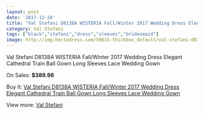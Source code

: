 ```yaml
---
layout: post
date: '2017-12-24'
title: "Val Stefani D8138A WISTERIA Fall/Winter 2017 Wedding Dress Elegant Cathedral Train Ball Gown Long Sleeves Lace Wedding Gown"
category: Val Stefani
tags: ["black","stefani","dress","sleeves","bridesmaid"]
image: http://img.hectodress.com/50615-thickbox_default/val-stefani-d8138a-wisteria-fall-winter-2017-wedding-dress-elegant-cathedral-train-ball-gown-long-sleeves-lace-wedding-gown.jpg
---
```

Val Stefani D8138A WISTERIA Fall/Winter 2017 Wedding Dress Elegant Cathedral Train Ball Gown Long Sleeves Lace Wedding Gown

On Sales: **$389.98**
<a href="https://www.hectodress.com/val-stefani/16041-val-stefani-d8138a-wisteria-fall-winter-2017-wedding-dress-elegant-cathedral-train-ball-gown-long-sleeves-lace-wedding-gown.html"><amp-img layout="responsive" width="600" height="600" src="//img.hectodress.com/50615-thickbox_default/val-stefani-d8138a-wisteria-fall-winter-2017-wedding-dress-elegant-cathedral-train-ball-gown-long-sleeves-lace-wedding-gown.jpg" alt="Val Stefani D8138A WISTERIA Fall/Winter 2017 Wedding Dress Elegant Cathedral Train Ball Gown Long Sleeves Lace Wedding Gown 0" /></a>
<a href="https://www.hectodress.com/val-stefani/16041-val-stefani-d8138a-wisteria-fall-winter-2017-wedding-dress-elegant-cathedral-train-ball-gown-long-sleeves-lace-wedding-gown.html"><amp-img layout="responsive" width="600" height="600" src="//img.hectodress.com/50619-thickbox_default/val-stefani-d8138a-wisteria-fall-winter-2017-wedding-dress-elegant-cathedral-train-ball-gown-long-sleeves-lace-wedding-gown.jpg" alt="Val Stefani D8138A WISTERIA Fall/Winter 2017 Wedding Dress Elegant Cathedral Train Ball Gown Long Sleeves Lace Wedding Gown 1" /></a>
<a href="https://www.hectodress.com/val-stefani/16041-val-stefani-d8138a-wisteria-fall-winter-2017-wedding-dress-elegant-cathedral-train-ball-gown-long-sleeves-lace-wedding-gown.html"><amp-img layout="responsive" width="600" height="600" src="//img.hectodress.com/50618-thickbox_default/val-stefani-d8138a-wisteria-fall-winter-2017-wedding-dress-elegant-cathedral-train-ball-gown-long-sleeves-lace-wedding-gown.jpg" alt="Val Stefani D8138A WISTERIA Fall/Winter 2017 Wedding Dress Elegant Cathedral Train Ball Gown Long Sleeves Lace Wedding Gown 2" /></a>
<a href="https://www.hectodress.com/val-stefani/16041-val-stefani-d8138a-wisteria-fall-winter-2017-wedding-dress-elegant-cathedral-train-ball-gown-long-sleeves-lace-wedding-gown.html"><amp-img layout="responsive" width="600" height="600" src="//img.hectodress.com/50617-thickbox_default/val-stefani-d8138a-wisteria-fall-winter-2017-wedding-dress-elegant-cathedral-train-ball-gown-long-sleeves-lace-wedding-gown.jpg" alt="Val Stefani D8138A WISTERIA Fall/Winter 2017 Wedding Dress Elegant Cathedral Train Ball Gown Long Sleeves Lace Wedding Gown 3" /></a>
<a href="https://www.hectodress.com/val-stefani/16041-val-stefani-d8138a-wisteria-fall-winter-2017-wedding-dress-elegant-cathedral-train-ball-gown-long-sleeves-lace-wedding-gown.html"><amp-img layout="responsive" width="600" height="600" src="//img.hectodress.com/50616-thickbox_default/val-stefani-d8138a-wisteria-fall-winter-2017-wedding-dress-elegant-cathedral-train-ball-gown-long-sleeves-lace-wedding-gown.jpg" alt="Val Stefani D8138A WISTERIA Fall/Winter 2017 Wedding Dress Elegant Cathedral Train Ball Gown Long Sleeves Lace Wedding Gown 4" /></a>

Buy it: [Val Stefani D8138A WISTERIA Fall/Winter 2017 Wedding Dress Elegant Cathedral Train Ball Gown Long Sleeves Lace Wedding Gown](https://www.hectodress.com/val-stefani/16041-val-stefani-d8138a-wisteria-fall-winter-2017-wedding-dress-elegant-cathedral-train-ball-gown-long-sleeves-lace-wedding-gown.html "Val Stefani D8138A WISTERIA Fall/Winter 2017 Wedding Dress Elegant Cathedral Train Ball Gown Long Sleeves Lace Wedding Gown")

View more: [Val Stefani](https://www.hectodress.com/308-val-stefani "Val Stefani")